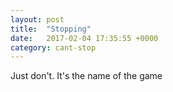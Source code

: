 ```yaml
---
layout: post
title:  "Stopping"
date:   2017-02-04 17:35:55 +0000
category: cant-stop
---
```


Just don't. It's the name of the game
